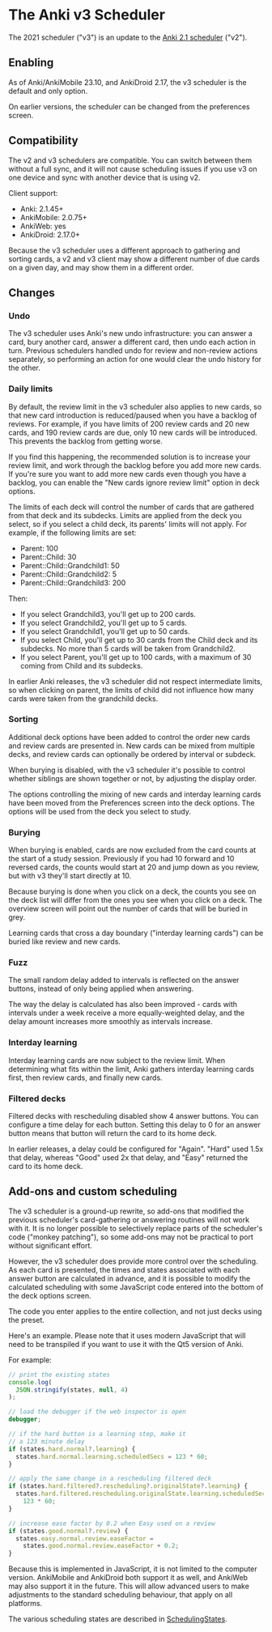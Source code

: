 # The Anki v3 Scheduler

The 2021 scheduler ("v3") is an update to the [Anki 2.1
scheduler](./the-anki-2.1-scheduler.md) ("v2").

## Enabling

As of Anki/AnkiMobile 23.10, and AnkiDroid 2.17, the v3 scheduler is the default and only option.

On earlier versions, the scheduler can be changed from the preferences screen.

## Compatibility

The v2 and v3 schedulers are compatible. You can switch between them without
a full sync, and it will not cause scheduling issues if you use v3 on one
device and sync with another device that is using v2.

Client support:

- Anki: 2.1.45+
- AnkiMobile: 2.0.75+
- AnkiWeb: yes
- AnkiDroid: 2.17.0+

Because the v3 scheduler uses a different approach to gathering and sorting
cards, a v2 and v3 client may show a different number of due cards on a given
day, and may show them in a different order.

## Changes

### Undo

The v3 scheduler uses Anki's new undo infrastructure: you can answer a card,
bury another card, answer a different card, then undo each action in turn. Previous schedulers handled undo for review and non-review actions separately, so performing an action for one would clear the undo history for the other.

### Daily limits

By default, the review limit in the v3 scheduler also applies to new cards, so that new card introduction
is reduced/paused when you have a backlog of reviews. For example, if you have limits of
200 review cards and 20 new cards, and 190 review cards are due, only 10 new
cards will be introduced. This prevents the backlog from getting
worse.

If you find this happening, the recommended solution is to increase your review limit, and work through
the backlog before you add more new cards. If you're sure you want to add more new cards
even though you have a backlog, you can enable the "New cards ignore review limit" option
in deck options.

The limits of each deck will control the number of cards that are gathered from that deck
and its subdecks. Limits are applied from the deck you select, so if you select
a child deck, its parents' limits will not apply. For example, if the
following limits are set:

- Parent: 100
- Parent::Child: 30
- Parent::Child::Grandchild1: 50
- Parent::Child::Grandchild2: 5
- Parent::Child::Grandchild3: 200

Then:

- If you select Grandchild3, you'll get up to 200 cards.
- If you select Grandchild2, you'll get up to 5 cards.
- If you select Grandchild1, you'll get up to 50 cards.
- If you select Child, you'll get up to 30 cards from the Child deck and its
  subdecks. No more than 5 cards will be taken from Grandchild2.
- If you select Parent, you'll get up to 100 cards, with a maximum of 30
  coming from Child and its subdecks.

In earlier Anki releases, the v3 scheduler did not respect intermediate limits, so when clicking on parent, the limits of child did not influence how
many cards were taken from the grandchild decks.

### Sorting

Additional deck options have been added to control the order new cards and
review cards are presented in. New cards can be mixed from multiple decks, and
review cards can optionally be ordered by interval or subdeck.

When burying is disabled, with the v3 scheduler it's possible to control whether siblings are
shown together or not, by adjusting the display order.

The options controlling the mixing of new cards and interday learning cards have
been moved from the Preferences screen into the deck options. The options will
be used from the deck you select to study.

### Burying

When burying is enabled, cards are now excluded from the card counts at the start of
a study session. Previously if you had 10 forward and 10 reversed cards, the
counts would start at 20 and jump down as you review, but with v3 they'll start directly
at 10.

Because burying is done when you click on a deck, the counts you see on the deck
list will differ from the ones you see when you click on a deck. The overview screen
will point out the number of cards that will be buried in grey.

Learning cards that cross a day boundary ("interday learning cards") can be buried like review and new
cards.

### Fuzz

The small random delay added to intervals is reflected on the answer buttons,
instead of only being applied when answering.

The way the delay is calculated has also been improved - cards with intervals under
a week receive a more equally-weighted delay, and the delay amount increases more
smoothly as intervals increase.

### Interday learning

Interday learning cards are now subject to the review limit. When
determining what fits within the limit, Anki gathers interday learning cards
first, then review cards, and finally new cards.

### Filtered decks

Filtered decks with rescheduling disabled show 4 answer buttons. You can configure a time delay for each button. Setting this delay to 0 for an answer button means that button will return the card to its home deck.

In earlier releases, a delay could be configured for "Again". "Hard" used 1.5x that delay, whereas "Good" used 2x that delay, and "Easy" returned the card to its home deck.

## Add-ons and custom scheduling

The v3 scheduler is a ground-up rewrite, so add-ons that modified the previous scheduler's card-gathering or answering routines will not work with it. It is no
longer possible to selectively replace parts of the scheduler's code ("monkey
patching"), so some add-ons may not be practical to port without significant
effort.

However, the v3 scheduler does provide more control over the scheduling. As each
card is presented, the times and states associated with each answer button are
calculated in advance, and it is possible to modify the calculated scheduling
with some JavaScript code entered into the bottom of the deck options screen.

The code you enter applies to the entire collection, and not just decks using
the preset.

Here's an example. Please note that it uses modern JavaScript that will need
to be transpiled if you want to use it with the Qt5 version of Anki.

For example:

```javascript
// print the existing states
console.log(
  JSON.stringify(states, null, 4)
);

// load the debugger if the web inspector is open
debugger;

// if the hard button is a learning step, make it
// a 123 minute delay
if (states.hard.normal?.learning) {
  states.hard.normal.learning.scheduledSecs = 123 * 60;
}

// apply the same change in a rescheduling filtered deck
if (states.hard.filtered?.rescheduling?.originalState?.learning) {
  states.hard.filtered.rescheduling.originalState.learning.scheduledSecs =
    123 * 60;
}

// increase ease factor by 0.2 when Easy used on a review
if (states.good.normal?.review) {
  states.easy.normal.review.easeFactor =
    states.good.normal.review.easeFactor + 0.2;
}
```

Because this is implemented in JavaScript, it is not limited to the computer
version. AnkiMobile and AnkiDroid both support it as well, and AnkiWeb may also
support it in the future. This will allow advanced users to make 
adjustments to the standard scheduling behaviour, that apply on all platforms.

The various scheduling states are described in [SchedulingStates](https://github.com/ankitects/anki/blob/main/proto/anki/scheduler.proto).
